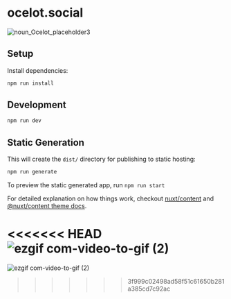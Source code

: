 # ocelot.social

![noun_Ocelot_placeholder3](https://user-images.githubusercontent.com/1324583/96329992-2b045900-1052-11eb-889a-9dc7f791f64b.png)

## Setup

Install dependencies:

```bash
npm run install
```

## Development

```bash
npm run dev
```

## Static Generation

This will create the `dist/` directory for publishing to static hosting:

```bash
npm run generate
```

To preview the static generated app, run `npm run start`

For detailed explanation on how things work, checkout [nuxt/content](https://content.nuxtjs.org) and [@nuxt/content theme docs](https://content.nuxtjs.org/themes-docs).

<<<<<<< HEAD
![ezgif com-video-to-gif (2)](https://user-images.githubusercontent.com/1324583/96330115-00ff6680-1053-11eb-9aa3-4cc1e831e354.gif)
=======

![ezgif com-video-to-gif (2)](https://user-images.githubusercontent.com/1324583/96330115-00ff6680-1053-11eb-9aa3-4cc1e831e354.gif)
>>>>>>> 3f999c02498ad58f51c61650b281a385cd7c92ac
